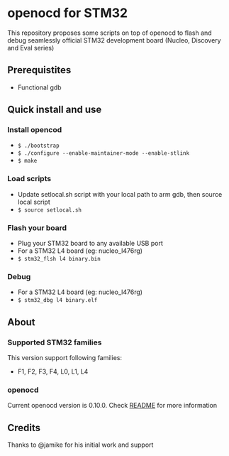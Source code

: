 # openocd for STM32

This repository proposes some scripts on top of openocd to flash and debug seamlessly official STM32 development board
(Nucleo, Discovery and Eval series)

## Prerequistites
- Functional gdb

## Quick install and use

### Install opencod
- `$ ./bootstrap`
- `$ ./configure --enable-maintainer-mode --enable-stlink`
- `$ make`

### Load scripts
- Update setlocal.sh script with your local path to arm gdb, then source local script
- `$ source setlocal.sh`

### Flash your board
- Plug your STM32 board to any available USB port
- For a STM32 L4 board (eg: nucleo_l476rg)
- `$ stm32_flsh l4 binary.bin`

### Debug
- For a STM32 L4 board (eg: nucleo_l476rg)
- `$ stm32_dbg l4 binary.elf`

## About

### Supported STM32 families
This version support following families:
- F1, F2, F3, F4, L0, L1, L4

### openocd
Current openocd version is 0.10.0.
Check [README](https://github.com/openocd-stm32/README) for more information

## Credits
Thanks to @jamike for his initial work and support
